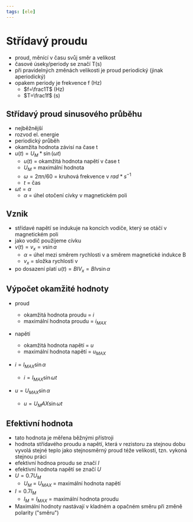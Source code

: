 ```yaml
---
tags: [ele]
---
```

# Střídavý proudu
- proud, měnící v času svůj směr a velikost
- časové úseky/periody se značí T(s)
- při pravidelných změnách velikosti je proud periodický (jinak aperiodický)
- opakem periody je frekvence f (Hz)
	- $f=\frac1T$ (Hz)
	- $T=\frac1f$ (s)
## Střídavý proud sinusového průběhu
- nejběžnější
- rozvod el. energie
- periodický průběh
- okamžita hodnota závisí na čase t
- $u(t) = U_M*\sin(\omega t)$
	- $u(t)$ = okamžitá hodnota napětí v čase t
	- $U_M$ = maximální hodnota
	- $\omega = 2\pi n/60$ = kruhová frekvence v $rad * s^{-1}$
	- $t$ = čas
- $\omega t = \alpha$
	- $\alpha$ = úhel otočení cívky v magnetickém poli
## Vznik
- střídavé napětí se indukuje na koncích vodiče, který se otáčí v magnetickém poli
- jako vodič použijeme cívku
- $v(t) = v_x = v \sin\alpha$ 
	- $\alpha$ = úhel mezi směrem rychlosti v a směrem magnetické indukce B
	- $v_x$ = složka rychlosti v
- po dosazení platí $u(t) = B I V_x = B I v\sin\alpha$
## Výpočet okamžité hodnoty
- proud
	- okamžitá hodnota proudu = $i$
	- maximální hodnota proudu = $i_{MAX}$
- napětí
	- okamžitá hodnota napětí = $u$
	- maximální hodnota napětí = $u_{MAX}$

- $i = I_{MAX}\sin\alpha$
	- $i = I_{MAX}\sin\omega t$
- $u = U_{MAX}\sin\alpha$
	- $u = U_MAX\sin\omega t$
## Efektivní hodnota
- tato hodnota je měřena běžnými přístroji
- hodnota střídavého proudu a napětí, která v rezistoru za stejnou dobu vyvolá stejné teplo jako stejnosměrný proud téže velikosti, tzn. vykoná stejnou práci
- efektivní hodnoa proudu se značí $I$
- efektivní hodnota napětí se značí $U$
- $U=0.7 U_M$
	- $U_M$ = $U_{MAX}$ = maximální hodnota napětí
- $I=0.7I_M$
	- $I_M = I_{MAX}$ = maximální hodnota proudu
- Maximální hodnoty nastávají v kladném a opačném směru při změně polarity ("směru")